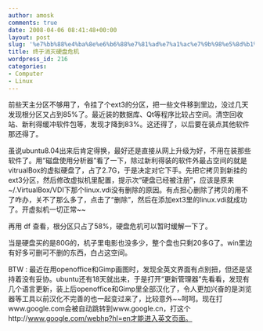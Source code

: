 ```yaml
---
author: amosk
comments: true
date: 2008-04-06 08:41:48+00:00
layout: post
slug: '%e7%bb%88%e4%ba%8e%e6%b6%88%e7%81%ad%e7%a1%ac%e7%9b%98%e5%8d%b1%e6%9c%ba'
title: 终于消灭硬盘危机
wordpress_id: 216
categories:
- Computer
- Linux
---
```


前些天主分区不够用了，令挂了个ext3的分区，把一些文件移到里边，没过几天发现根分区又占到85%了。最近装的数据库、Qt等程序比较占空间。清空回收站、新利得缓冲软件包等，发现才降到83%。这还得了，以后要在装点其他软件那还得了。

虽说ubuntu8.04出来后肯定得换，最好还是直接从网上升级为好，不用在装那些软件了。用“磁盘使用分析器”看了一下，除过新利得装的软件外最占空间的就是vitrualBox的虚拟硬盘了，占了2.7G，于是决定对它下手。先把它拷贝到新挂的ext3分区，然后修改虚拟机里配置，提示次“硬盘已经被注册”，应该是原来~/.VirtualBox/VDI下那个linux.vdi没有删除的原因。有点担心删除了拷贝的用不了咋办，关不了那么多了，点击了“删除”，然后在添加ext3里的linux.vdi就成功了。开虚拟机一切正常~~

再用 df 查看，根分区只占了58%，硬盘危机可以暂时缓解一下了。

当是硬盘买的是80G的，机子里电影也没多少，整个盘也只剩20多G了。win里边有好多可删可不删的东西，白占这空间。

BTW : 最近在用openoffice和Gimp画图时，发现全英文界面有点别扭，但还是坚持着没有妥协。ubuntu还有18天就出来，于是打开“更新管理器”先看看，发现有几个语言更新，装上后openoffice和Gimp里全部汉化了，令人更加兴奋的是浏览器等工具以前汉化不完善的也一起变过来了，比较意外~~呵呵。现在打www.google.com会被自动跳转到www.google.cn，打这个http://www.google.com/webhp?hl=en才能进入英文页面。

